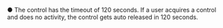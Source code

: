 ● The control has the timeout of 120 seconds. If a user acquires a control and does no
  activity, the control gets auto released in 120 seconds.
  